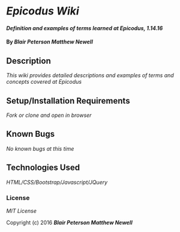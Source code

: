 # _Epicodus Wiki_

#### _Definition and examples of terms learned at Epicodus, 1.14.16_

#### By _**Blair Peterson Matthew Newell**_

## Description

_This wiki provides detailed descriptions and examples of terms and concepts covered at Epicodus_

## Setup/Installation Requirements

_Fork or clone and open in browser_

## Known Bugs

_No known bugs at this time_


## Technologies Used

_HTML/CSS/Bootstrap/Javascript/JQuery_

### License

*MIT License*

Copyright (c) 2016 **_Blair Peterson Matthew Newell_**
